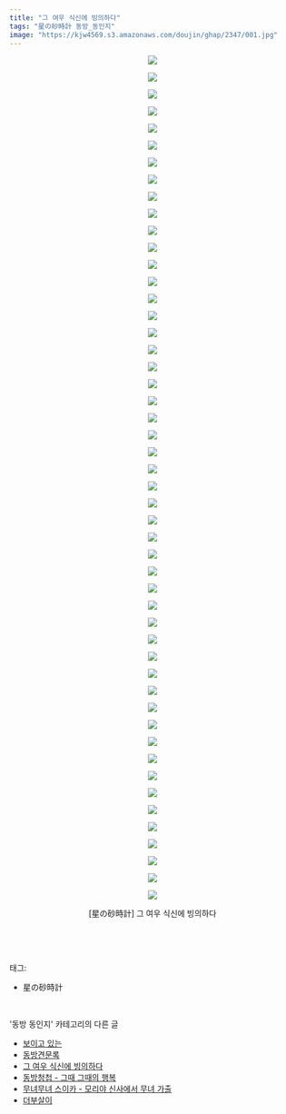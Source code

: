 ```yaml
---
title: "그 여우 식신에 빙의하다"
tags: "星の砂時計 동방_동인지"
image: "https://kjw4569.s3.amazonaws.com/doujin/ghap/2347/001.jpg"
---
```

<div class="article">
<p style="text-align: center; clear: none; float: none;"><img src="{{ site.imgserver3 }}/ghap/2347/001.jpg"/></p>
<p style="text-align: center; clear: none; float: none;"><img src="{{ site.imgserver3 }}/ghap/2347/002.jpg"/></p>
<p style="text-align: center; clear: none; float: none;"><img src="{{ site.imgserver3 }}/ghap/2347/003.jpg"/></p>
<p style="text-align: center; clear: none; float: none;"><img src="{{ site.imgserver3 }}/ghap/2347/004.jpg"/></p>
<p style="text-align: center; clear: none; float: none;"><img src="{{ site.imgserver3 }}/ghap/2347/005.jpg"/></p>
<p style="text-align: center; clear: none; float: none;"><img src="{{ site.imgserver3 }}/ghap/2347/006.jpg"/></p>
<p style="text-align: center; clear: none; float: none;"><img src="{{ site.imgserver3 }}/ghap/2347/007.jpg"/></p>
<p style="text-align: center; clear: none; float: none;"><img src="{{ site.imgserver3 }}/ghap/2347/008.jpg"/></p>
<p style="text-align: center; clear: none; float: none;"><img src="{{ site.imgserver3 }}/ghap/2347/009.jpg"/></p>
<p style="text-align: center; clear: none; float: none;"><img src="{{ site.imgserver3 }}/ghap/2347/010.jpg"/></p>
<p style="text-align: center; clear: none; float: none;"><img src="{{ site.imgserver3 }}/ghap/2347/011.jpg"/></p>
<p style="text-align: center; clear: none; float: none;"><img src="{{ site.imgserver3 }}/ghap/2347/012.jpg"/></p>
<p style="text-align: center; clear: none; float: none;"><img src="{{ site.imgserver3 }}/ghap/2347/013.jpg"/></p>
<p style="text-align: center; clear: none; float: none;"><img src="{{ site.imgserver3 }}/ghap/2347/014.jpg"/></p>
<p style="text-align: center; clear: none; float: none;"><img src="{{ site.imgserver3 }}/ghap/2347/015.jpg"/></p>
<p style="text-align: center; clear: none; float: none;"><img src="{{ site.imgserver3 }}/ghap/2347/016.jpg"/></p>
<p style="text-align: center; clear: none; float: none;"><img src="{{ site.imgserver3 }}/ghap/2347/017.jpg"/></p>
<p style="text-align: center; clear: none; float: none;"><img src="{{ site.imgserver3 }}/ghap/2347/018.jpg"/></p>
<p style="text-align: center; clear: none; float: none;"><img src="{{ site.imgserver3 }}/ghap/2347/019.jpg"/></p>
<p style="text-align: center; clear: none; float: none;"><img src="{{ site.imgserver3 }}/ghap/2347/020.jpg"/></p>
<p style="text-align: center; clear: none; float: none;"><img src="{{ site.imgserver3 }}/ghap/2347/021.jpg"/></p>
<p style="text-align: center; clear: none; float: none;"><img src="{{ site.imgserver3 }}/ghap/2347/022.jpg"/></p>
<p style="text-align: center; clear: none; float: none;"><img src="{{ site.imgserver3 }}/ghap/2347/023.jpg"/></p>
<p style="text-align: center; clear: none; float: none;"><img src="{{ site.imgserver3 }}/ghap/2347/024.jpg"/></p>
<p style="text-align: center; clear: none; float: none;"><img src="{{ site.imgserver3 }}/ghap/2347/025.jpg"/></p>
<p style="text-align: center; clear: none; float: none;"><img src="{{ site.imgserver3 }}/ghap/2347/026.jpg"/></p>
<p style="text-align: center; clear: none; float: none;"><img src="{{ site.imgserver3 }}/ghap/2347/027.jpg"/></p>
<p style="text-align: center; clear: none; float: none;"><img src="{{ site.imgserver3 }}/ghap/2347/028.jpg"/></p>
<p style="text-align: center; clear: none; float: none;"><img src="{{ site.imgserver3 }}/ghap/2347/029.jpg"/></p>
<p style="text-align: center; clear: none; float: none;"><img src="{{ site.imgserver3 }}/ghap/2347/030.jpg"/></p>
<p style="text-align: center; clear: none; float: none;"><img src="{{ site.imgserver3 }}/ghap/2347/031.jpg"/></p>
<p style="text-align: center; clear: none; float: none;"><img src="{{ site.imgserver3 }}/ghap/2347/032.jpg"/></p>
<p style="text-align: center; clear: none; float: none;"><img src="{{ site.imgserver3 }}/ghap/2347/033.jpg"/></p>
<p style="text-align: center; clear: none; float: none;"><img src="{{ site.imgserver3 }}/ghap/2347/034.jpg"/></p>
<p style="text-align: center; clear: none; float: none;"><img src="{{ site.imgserver3 }}/ghap/2347/035.jpg"/></p>
<p style="text-align: center; clear: none; float: none;"><img src="{{ site.imgserver3 }}/ghap/2347/036.jpg"/></p>
<p style="text-align: center; clear: none; float: none;"><img src="{{ site.imgserver3 }}/ghap/2347/037.jpg"/></p>
<p style="text-align: center; clear: none; float: none;"><img src="{{ site.imgserver3 }}/ghap/2347/038.jpg"/></p>
<p style="text-align: center; clear: none; float: none;"><img src="{{ site.imgserver3 }}/ghap/2347/039.jpg"/></p>
<p style="text-align: center; clear: none; float: none;"><img src="{{ site.imgserver3 }}/ghap/2347/040.jpg"/></p>
<p style="text-align: center; clear: none; float: none;"><img src="{{ site.imgserver3 }}/ghap/2347/041.jpg"/></p>
<p style="text-align: center; clear: none; float: none;"><img src="{{ site.imgserver3 }}/ghap/2347/042.jpg"/></p>
<p style="text-align: center; clear: none; float: none;"><img src="{{ site.imgserver3 }}/ghap/2347/043.jpg"/></p>
<p style="text-align: center; clear: none; float: none;"><img src="{{ site.imgserver3 }}/ghap/2347/044.jpg"/></p>
<p style="text-align: center; clear: none; float: none;"><img src="{{ site.imgserver3 }}/ghap/2347/045.jpg"/></p>
<p style="text-align: center; clear: none; float: none;"><img src="{{ site.imgserver3 }}/ghap/2347/046.jpg"/></p>
<p style="text-align: center; clear: none; float: none;"><img src="{{ site.imgserver3 }}/ghap/2347/047.jpg"/></p>
<p style="text-align: center; clear: none; float: none;"><img src="{{ site.imgserver3 }}/ghap/2347/048.jpg"/></p>
<p style="text-align: center; clear: none; float: none;"><img src="{{ site.imgserver3 }}/ghap/2347/049.jpg"/></p>
<p style="text-align: center; clear: none; float: none;"><img src="{{ site.imgserver3 }}/ghap/2347/050.jpg"/></p>
<p style="text-align: center; clear: none; float: none;">[星の砂時計] 그 여우 식신에 빙의하다</p>
<p><br/></p>
</div><br/>
<div class="tagTrail">
<p>태그: </p>
<ul>
<li>星の砂時計</li>
</ul>
</div><br/>
<div class="another">
<p>'동방 동인지' 카테고리의 다른 글</p>
<ul>
<li><a href="/ghap_2351">보이고 있는</a></li>
<li><a href="/ghap_2350">동방견문록</a></li>
<li><a href="/ghap_2347">그 여우 식신에 빙의하다</a></li>
<li><a href="/ghap_2346">동방청첩 - 그때 그때의 행복</a></li>
<li><a href="/ghap_2345">무녀무녀 스이카 - 모리야 신사에서 무녀 가출</a></li>
<li><a href="/ghap_2344">더부살이</a></li>
</ul>
</div><br/>
<div class="cb_module cb_fluid">
<div class="cb_wrt cb_profile">
</div><!-- commentList close -->
</div><br/>
